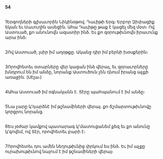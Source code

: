 **54**

\
1Երգողների գլխաւորին Նիկինօթով. Դաւիթի Երգ։ Երբոր Զիփացիք եկան եւ Սաւուղին ասեցին. Ահա Դաւիթը թաք է կացել մեզ մօտ։ Ով Աստուած, քո անունովն ազատիր ինձ. Եւ քո զօրութիւնովն իրաւունք արա ինձ։

\
2Ով Աստուած, լսիր իմ աղօթքը. Ականջ դիր իմ բերնի խօսքերին։

\
3Որովհետեւ օտարները վեր կացան ինձ վերայ, եւ զօրաւորները խնդրում են իմ անձը, նորանք Աստուծուն չեն դնում իրանց աչքի առաջին. (Սէլա։)

\
4Ահա Աստուած իմ օգնականն է. Տէրը պահպանում է իմ անձը։

\
5Նա չարը կ’դարձնէ իմ թշնամիների վերայ. քո ճշմարտութիւնովը կորցրու նորանց.

\
6Ես յօժար կամքով պատարագ կ’մատուցանեմ քեզ եւ քո անունը կ’գովեմ, ով Տէր, որովհետեւ բարի է։

\
7Որովհետեւ դու ամեն նեղութիւնից փրկում ես ինձ. Եւ իմ աչքը ուրախութիւնով նայում է իմ թշնամիների վերայ։

